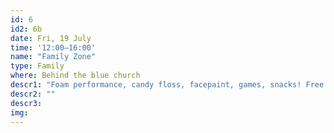 ```yaml
---
id: 6
id2: 6b
date: Fri, 19 July
time: '12:00–16:00'
name: "Family Zone"
type: Family
where: Behind the blue church
descr1: "Foam performance, candy floss, facepaint, games, snacks! Free to enter"  
descr2: ""
descr3: 
img: 
---
```

